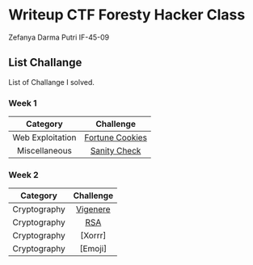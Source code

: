 # Writeup CTF Foresty Hacker Class
Zefanya Darma Putri
IF-45-09

## List Challange
List of Challange I solved.

### Week 1
|Category|Challenge|
|:------:|:-------:|
| Web Exploitation | [Fortune Cookies](https://github.com/Valcar-ies/Writeup-CTF-Foresty-Hacker-Class/tree/e239f92ff897106e2d424d22add1d24be4b65e64/Fortune%20Cookies)|
| Miscellaneous | [Sanity Check](https://github.com/Valcar-ies/Writeup-CTF-Foresty-Hacker-Class/blob/553966c6d2cf514c500fb17feebdddce22d18dab/Miscellaneous/README.md)|

### Week 2
|Category|Challenge|
|:------:|:-------:|
| Cryptography | [Vigenere](Cryptography/Vigenere.md)|
| Cryptography | [RSA](Cryptography/RSA.md)|
| Cryptography | [Xorrr]|
| Cryptography | [Emoji]|
